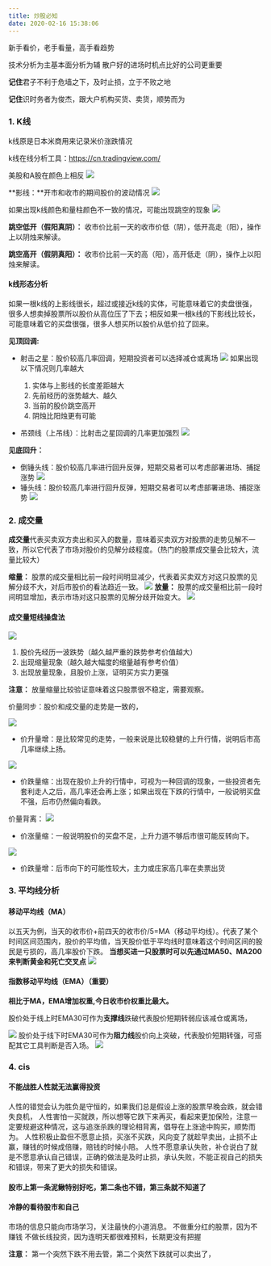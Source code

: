 ```yaml
---
title: 炒股必知
date: 2020-02-16 15:38:06
---
```


新手看价，老手看量，高手看趋势

技术分析为主基本面分析为辅
散户好的进场时机点比好的公司更重要


**记住**君子不利于危墙之下，及时止损，立于不败之地

**记住**识时务者为俊杰，跟大户机构买货、卖货，顺势而为


### 1. K线

k线原是日本米商用来记录米价涨跌情况

k线在线分析工具：https://cn.tradingview.com/

美股和A股在颜色上相反
![](/img/阴烛阳烛.png)

**影线：**开市和收市的期间股价的波动情况
![](/img/影线.png)


如果出现k线颜色和量柱颜色不一致的情况，可能出现跳空的现象
![](/img/跳空.png)


**跳空低开（假阳真阴）：** 收市价比前一天的收市价低（阴），低开高走（阳），操作上以阴烛来解读。

**跳空高开（假阴真阳）：** 收市价比前一天的高（阳），高开低走（阴），操作上以阳烛来解读。





#### k线形态分析
如果一根k线的上影线很长，超过或接近k线的实体，可能意味着它的卖盘很强，很多人想卖掉股票所以股价从高位压了下去；相反如果一根k线的下影线比较长，可能意味着它的买盘很强，很多人想买所以股价从低价拉了回来。

**见顶回调:**
* 射击之星：股价较高几率回调，短期投资者可以选择减仓或离场
![](/img/射击之星.png)
	如果出现以下情况则几率越大
	1. 实体与上影线的长度差距越大
	2. 先前经历的涨势越大、越久
	3. 当前的股价跳空高开
	4. 阴烛比阳烛更有可能


* 吊颈线（上吊线）：比射击之星回调的几率更加强烈
![](/img/吊颈线.png)

**见底回升：**
* 倒锤头线：股价较高几率进行回升反弹，短期交易者可以考虑部署进场、捕捉涨势
![](/img/倒锤头线.png)
* 锤头线：股价较高几率进行回升反弹，短期交易者可以考虑部署进场、捕捉涨势
![](/img/锤头线.png)




### 2. 成交量

**成交量**代表买卖双方卖出和买入的数量，意味着买卖双方对股票的走势见解不一致，所以它代表了市场对股价的见解分歧程度。（热门的股票成交量会比较大，流量比较大）

**缩量：** 股票的成交量相比前一段时间明显减少，代表着买卖双方对这只股票的见解分歧不大，对后市股价的看法趋近一致。
![](/img/缩量.png)
**放量：** 股票的成交量相比前一段时间明显增加，表示市场对这只股票的见解分歧开始变大。
![](/img/放量.png)


#### 成交量短线操盘法
![](/img/放量缩量分析法.png)
1. 股价先经历一波跌势（越久越严重的跌势参考价值越大）
2. 出现缩量现象（越久越大幅度的缩量越有参考价值）
3. 出现放量现象，且股价上涨，证明买方实力更强

**注意：** 放量缩量比较验证意味着这只股票很不稳定，需要观察。

价量同步：股价和成交量的走势是一致的，

![](/img/价升量增.png)
* 价升量增：是比较常见的走势，一般来说是比较稳健的上升行情，说明后市高几率继续上扬。


![](/img/价跌量缩.png)
* 价跌量缩：出现在股价上升的行情中，可视为一种回调的现象，一些投资者先套利走人之后，高几率还会再上涨；如果出现在下跌的行情中，一般说明买盘不强，后市仍然偏向看跌。




价量背离：
![](/img/价涨量缩.png)
* 价涨量缩：一般说明股价的买盘不足，上升力道不够后市很可能反转向下。

![](/img/价跌量增.png)
* 价跌量增：后市向下的可能性较大，主力或庄家高几率在卖票出货


### 3. 平均线分析


#### 移动平均线（MA）
以五天为例，当天的收市价+前四天的收市价/5=MA（移动平均线）。代表了某个时间区间范围内，股价的平均值，当天股价低于平均线时意味着这个时间区间的股民是亏损的，高几率股价下跌。
**当想买进一只股票时可以先通过MA50、MA200来判断黄金和死亡交叉点**
![](/img/黄金死亡交叉.png)


#### 指数移动平均线（EMA）（重要）

**相比于MA，EMA增加权重,今日收市价权重比最大。**

股价处于线上时EMA30可作为**支撑线**跌破代表股价短期转弱应该减仓或离场，

![](/img/支撑线.png)
股价处于线下时EMA30可作为**阻力线**股价向上突破，代表股价短期转强，可搭配其它工具判断是否入场。
![](/img/阻力线.png)



### 4. cis
#### 不能战胜人性就无法赢得投资

人性的错觉会认为胜负是守恒的，如果我们总是假设上涨的股票早晚会跌，就会错失良机，
人性害怕一买就跌，所以想等它跌下来再买，看起来更加保险，注意一定要规避这种情况，这与追涨杀跌的理论相背离，倡导在上涨途中购买，顺势而为。
人性积极止盈但不愿意止损，买涨不买跌，风向变了就趁早卖出，止损不止赢，赚钱的时候成倍赚，赔钱的时候小陪。
人性不愿意承认失败，补仓说白了就是不愿意承认自己错误，正确的做法是及时止损，承认失败，不能正视自己的损失和错误，带来了更大的损失和错误。


#### 股市上第一条泥鳅特别好吃，第二条也不错，第三条就不知道了

#### 冷静的看待股市和自己
市场的信息只能向市场学习，关注最快的小道消息。
不做重分红的股票，因为不赚钱
不做长线投资，因为连明天都很难预料，长期更没有把握

**注意：** 第一个突然下跌不用去管，第二个突然下跌就可以卖出了，



























